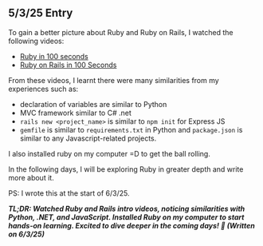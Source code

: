 ## 5/3/25 Entry
To gain a better picture about Ruby and Ruby on Rails, I watched the following videos:
- <a href="https://www.youtube.com/watch?v=UYm0kfnRTJk">Ruby in 100 seconds</a>
- <a href="https://www.youtube.com/watch?v=2DvrRadXwWY">Ruby on Rails in 100 Seconds</a>

From these videos, I learnt there were many similarities from my experiences such as:
- declaration of variables are similar to Python
- MVC framework similar to C# .net
- ```rails new <project_name>``` is similar to ```npm init``` for Express JS
- ```gemfile``` is similar to ```requirements.txt``` in Python and ```package.json``` is similar to any Javascript-related projects.

I also installed ruby on my computer =D to get the ball rolling.

In the following days, I will be exploring Ruby in greater depth and write more about it.

PS: I wrote this at the start of 6/3/25.

***TL;DR: Watched Ruby and Rails intro videos, noticing similarities with Python, .NET, and JavaScript. Installed Ruby on my computer to start hands-on learning. Excited to dive deeper in the coming days! 🚀 (Written on 6/3/25)***